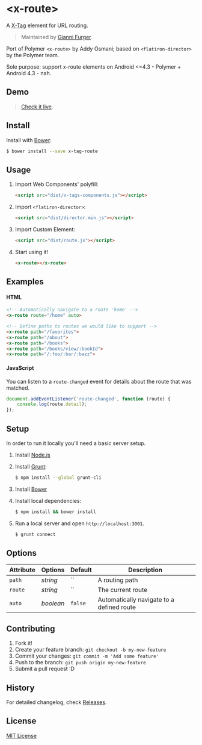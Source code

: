 # &lt;x-route&gt;

A [X-Tag](http://www.x-tags.org) element for URL routing.

> Maintained by [Gianni Furger](https://github.com/alternatex).

Port of Polymer `<x-route>` by Addy Osmani; based on `<flatiron-director>` by the Polymer team. 

Sole purpose: support x-route elements on Android <=4.3 - Polymer + Android 4.3 - nah.

## Demo

> [Check it live](http://alternatex.github.io/x-route).

## Install

Install with [Bower](http://bower.io):

```sh
$ bower install --save x-tag-route
```

## Usage

1.  Import Web Components' polyfill:

      ```html
      <script src="dist/x-tags-components.js"></script>
      ```

2.  Import `<flatiron-director>`:

    ```html
    <script src="dist/director.min.js"></script>
    ```

3.  Import Custom Element:

    ```html
    <script src="dist/route.js"></script>
    ```

4.  Start using it!

    ```html
    <x-route></x-route>
    ```

## Examples

#### HTML

```html
<!-- Automatically navigate to a route 'home' -->
<x-route route="/home" auto>

<!-- Define paths to routes we would like to support -->
<x-route path="/favorites">
<x-route path="/about">
<x-route path="/books">
<x-route path="/books/view/:bookId">
<x-route path="/:foo/:bar/:bazz"> 
```

#### JavaScript

You can listen to a `route-changed` event for details about the route that was matched.

```javascript
document.addEventListener('route-changed', function (route) {
    console.log(route.detail);
});
```

## Setup

In order to run it locally you'll need a basic server setup.

1. Install [Node.js](http://nodejs.org/download/)
2. Install [Grunt](http://gruntjs.com/):

    ```sh
    $ npm install --global grunt-cli
    ```
3. Install [Bower](http://bower.io/)
4. Install local dependencies:

    ```sh
    $ npm install && bower install
    ```

5. Run a local server and open `http://localhost:3001`.

    ```sh
    $ grunt connect
    ```

## Options

Attribute  | Options                   | Default              | Description
---        | ---                       | ---                  | ---
`path`     | *string*                  | ``                   | A routing path
`route`    | *string*                  | ``                   | The current route
`auto`     | *boolean*                 | `false`              | Automatically navigate to a defined route

## Contributing

1. Fork it!
2. Create your feature branch: `git checkout -b my-new-feature`
3. Commit your changes: `git commit -m 'Add some feature'`
4. Push to the branch: `git push origin my-new-feature`
5. Submit a pull request :D

## History

For detailed changelog, check [Releases](https://github.com/webcomponents/element-boilerplate/releases).

## License

[MIT License](http://opensource.org/licenses/MIT)

